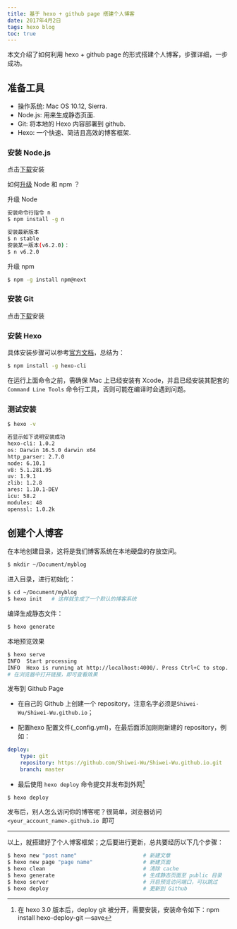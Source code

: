 ```yaml
---
title: 基于 hexo + github page 搭建个人博客
date: 2017年4月2日
tags: hexo blog
toc: true
---
```



本文介绍了如何利用 hexo + github page 的形式搭建个人博客，步骤详细，一步成功。

## 准备工具

- 操作系统: Mac OS 10.12, Sierra.
- Node.js: 用来生成静态页面.
- Git: 将本地的 Hexo 内容部署到 github.
- Hexo: 一个快速、简洁且高效的博客框架.


### 安装 Node.js

点击[下载][1]安装

如何[升级][2] Node 和 npm ？

升级 Node
``` bash
安装命令行指令 n
$ npm install -g n

安装最新版本
$ n stable
安装某一版本(v6.2.0)：
$ n v6.2.0
```

升级 npm
``` bash
$ npm -g install npm@next
```

### 安装 Git

点击[下载][3]安装

### 安装 Hexo

具体安装步骤可以参考[官方文档][4]，总结为：

``` bash
$ npm install -g hexo-cli
```

 在运行上面命令之前，需确保 Mac 上已经安装有 Xcode，并且已经安装其配套的 `Command Line Tools` 命令行工具，否则可能在编译时会遇到问题。

### 测试安装

```bash
$ hexo -v

若显示如下说明安装成功
hexo-cli: 1.0.2
os: Darwin 16.5.0 darwin x64
http_parser: 2.7.0
node: 6.10.1
v8: 5.1.281.95
uv: 1.9.1
zlib: 1.2.8
ares: 1.10.1-DEV
icu: 58.2
modules: 48
openssl: 1.0.2k
```

## 创建个人博客

在本地创建目录，这将是我们博客系统在本地硬盘的存放空间。

```bash
$ mkdir ~/Document/myblog
```

进入目录，进行初始化：

```bash
$ cd ~/Document/myblog
$ hexo init   # 这样就生成了一个默认的博客系统
```

编译生成静态文件：

```bash
$ hexo generate
```

本地预览效果

```bash
$ hexo serve
INFO  Start processing
INFO  Hexo is running at http://localhost:4000/. Press Ctrl+C to stop.
# 在浏览器中打开链接，即可查看效果
```

发布到 Github Page

- 在自己的 Github 上创建一个 repository，注意名字必须是`Shiwei-Wu/Shiwei-Wu.github.io`；

- 配置hexo 配置文件(\_config.yml)，在最后面添加刚刚新建的 repository，例如：

```YAML
deploy:
    type: git
    repository: https://github.com/Shiwei-Wu/Shiwei-Wu.github.io.git
    branch: master
```

- 最后使用 `hexo deploy` 命令提交并发布到外网[^1]

```bash
$ hexo deploy
```

发布后，别人怎么访问你的博客呢？很简单，浏览器访问`<your_account_name>.github.io `即可

--------------------------------------------------------------------------------

以上，就搭建好了个人博客框架；之后要进行更新，总共要经历以下几个步骤：

```bash
$ hexo new "post name"                     # 新建文章
$ hexo new page "page name"                # 新建页面
$ hexo clean                               # 清除 cache
$ hexo generate                            # 生成静态页面至 public 目录
$ hexo server                              # 开启预览访问端口，可以跳过
$ hexo deploy                              # 更新到 Github
```

[^1]:	在 hexo 3.0 版本后，deploy git 被分开，需要安装，安装命令如下：npm install hexo-deploy-git —save

[1]:	https://nodejs.org/en/
[2]:    https://segmentfault.com/a/1190000009025883
[3]:	https://git-scm.com/download/
[4]:	https://hexo.io/zh-cn/docs/index.html